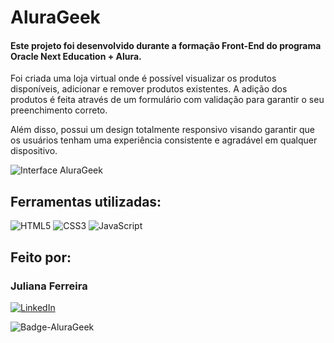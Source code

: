 # AluraGeek

#### Este projeto foi desenvolvido durante a formação Front-End do programa Oracle Next Education + Alura.

Foi criada uma loja virtual onde é possível visualizar os produtos disponíveis, adicionar e remover produtos existentes. A adição dos produtos é feita através de um formulário com validação para garantir o seu preenchimento correto. 

Além disso, possui um design totalmente responsivo visando garantir que os usuários tenham uma experiência consistente e agradável em qualquer dispositivo.

![Interface AluraGeek](https://github.com/julianaferreira-dev/challenge_one_alurageek/assets/96956180/5389852f-6599-4fd7-89c3-a7fc44a2ee62)


## Ferramentas utilizadas:

![HTML5](https://img.shields.io/badge/html5-%23E34F26.svg?style=for-the-badge&logo=html5&logoColor=white)
![CSS3](https://img.shields.io/badge/css3-%231572B6.svg?style=for-the-badge&logo=css3&logoColor=white)
![JavaScript](https://img.shields.io/badge/javascript-%23323330.svg?style=for-the-badge&logo=javascript&logoColor=%23F7DF1E)

## Feito por:

### Juliana Ferreira

[![LinkedIn](https://img.shields.io/badge/LinkedIn-0077B5?style=for-the-badge&logo=linkedin&logoColor=white)](https://www.linkedin.com/in/julianaferreira-dev/)

![Badge-AluraGeek](https://github.com/user-attachments/assets/9277db01-4bf7-4565-a8d8-26f94d551d2a)

